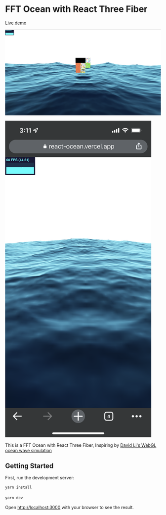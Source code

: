 # FFT Ocean with React Three Fiber

[Live demo](https://react-ocean.vercel.app)

![スクリーンショット1](public/screenshot_1.png)

![スクリーンショット2](public/screenshot_2.png)

This is a FFT Ocean with React Three Fiber, Inspiring by 
[David Li's WebGL ocean wave simulation](https://github.com/dli/waves)

## Getting Started

First, run the development server:

```bash
yarn install

yarn dev
```

Open [http://localhost:3000](http://localhost:3000) with your browser to see the result.
